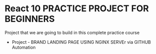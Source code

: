 # React 10 PRACTICE PROJECT FOR BEGINNERS

Project that we are going to build in this complete practice course

- Project - BRAND LANDING PAGE USING NGINX SERVEr via GITHUB Automation 
